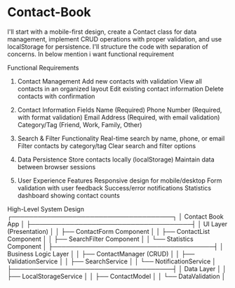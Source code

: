 # Contact-Book

I'll start with a mobile-first design, create a Contact class for data management, implement CRUD operations with proper validation, and use localStorage for persistence. I'll structure the code with separation of concerns. In below mention i want functional requirement 


Functional Requirements
1. Contact Management 
Add new contacts with validation
View all contacts in an organized layout
Edit existing contact information
Delete contacts with confirmation

2. Contact Information Fields
Name (Required)
Phone Number (Required, with format validation)
Email Address (Required, with email validation)
Category/Tag (Friend, Work, Family, Other)

3. Search & Filter Functionality
Real-time search by name, phone, or email
Filter contacts by category/tag
Clear search and filter options

4. Data Persistence
Store contacts locally (localStorage)
Maintain data between browser sessions

5. User Experience Features
Responsive design for mobile/desktop
Form validation with user feedback
Success/error notifications
Statistics dashboard showing contact counts





High-Level System Design
┌─────────────────────────────────────┐
│           Contact Book App          │
├─────────────────────────────────────┤
│  UI Layer (Presentation)            │
│  ├── ContactForm Component          │
│  ├── ContactList Component          │
│  ├── SearchFilter Component         │
│  └── Statistics Component           │
├─────────────────────────────────────┤
│  Business Logic Layer               │
│  ├── ContactManager (CRUD)          │
│  ├── ValidationService              │
│  ├── SearchService                  │
│  └── NotificationService            │
├─────────────────────────────────────┤
│  Data Layer                         │
│  ├── LocalStorageService            │
│  ├── ContactModel                   │
│  └── DataValidation                 │
